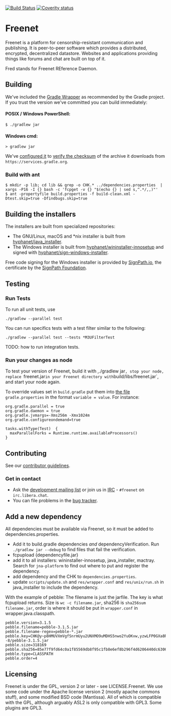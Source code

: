 [![Build Status](https://travis-ci.org/freenet/fred.svg?branch=next)](https://travis-ci.org/freenet/fred)
[![Coverity status](https://scan.coverity.com/projects/2316/badge.svg?flat=1)](https://scan.coverity.com/projects/freenet-fred)

# Freenet

Freenet is a platform for censorship-resistant communication and publishing. It is peer-to-peer
software which provides a distributed, encrypted, decentralized datastore. Websites and applications
providing things like forums and chat are built on top of it.

Fred stands for Freenet REference Daemon.

## Building

We've included the [Gradle Wrapper](https://docs.gradle.org/8.11/userguide/gradle_wrapper.html) as
recommended by the Gradle project. If you trust the version we've committed you can build
immediately:

#### POSIX / Windows PowerShell:

    $ ./gradlew jar

#### Windows cmd:

    > gradlew jar

We've [configured it](gradle/wrapper/gradle-wrapper.properties) to [verify the checksum](https://docs.gradle.org/8.11/userguide/gradle_wrapper.html#wrapper_checksum_verification)
of the archive it downloads from `https://services.gradle.org`.

### Build with ant

    $ mkdir -p lib; cd lib && grep -o CHK.* ../dependencies.properties  | xargs -P16 -I {} bash -c 'fcpget -v {} "$(echo {} | sed s,^.*/,,)"'
    $ ant -propertyfile build.properties -f build-clean.xml -Dtest.skip=true -Dfindbugs.skip=true

## Building the installers

The installers are built from specialized repositories:

- The GNU/Linux, macOS and *nix installer is built from [hyphanet/java_installer](https://github.com/hyphanet/java_installer).
- The Windows installer is built from [hyphanet/wininstaller-innosetup](https://github.com/hyphanet/wininstaller-innosetup) and signed with [hyphanet/sign-windows-installer](https://github.com/hyphanet/sign-windows-installer).

Free code signing for the Windows installer is provided by [SignPath.io](https://about.signpath.io/), the certificate by the [SignPath Foundation](https://signpath.org/).


## Testing

### Run Tests

To run all unit tests, use

    ./gradlew --parallel test

You can run specifics tests with a test filter similar to the following:

    ./gradlew --parallel test --tests *M3UFilterTest

TODO: how to run integration tests.

### Run your changes as node

To test your version of Freenet, build it with ,./gradlew jar`,
stop your node, replace `freenet.jar` in your
Freenet directory with `build/libs/freenet.jar`, and start your node again.

To override values set in `build.gradle` put them into [the file](https://docs.gradle.org/8.11/userguide/build_environment.html)
`gradle.properties` in the format `variable = value`. For instance:

    org.gradle.parallel = true
    org.gradle.daemon = true
    org.gradle.jvmargs=-Xms256m -Xmx1024m
    org.gradle.configureondemand=true

    tasks.withType(Test)  {
      maxParallelForks = Runtime.runtime.availableProcessors()
    }

## Contributing

See our [contributor guidelines](CONTRIBUTING.md).

### Get in contact

* Ask the [development mailing list](https://www.hyphanet.org/pages/help.html#mailing-lists)
  or join us in [IRC](https://web.libera.chat/?nick=Rabbit|?#freenet) - `#freenet` on
  `irc.libera.chat`.
* You can file problems in the [bug tracker](https://freenet.mantishub.io/my_view_page.php).

## Add a new dependency

All dependencies must be available via Freenet, so it must be added to
dependencies.properties.

- Add it to build.gradle dependencies *and* dependencyVerification.
  Run `./gradlew jar --debug` to find files that fail the
  verification.
- fcpupload {dependencyfile.jar}
- add it to all installers: wininstaller-innosetup, java_installer, mactray. Search for `jna-platform` to find out where to put and register the dependency.
- add dependency and the CHK to `dependencies.properties`.
- update `scripts/update.sh` and `res/wrapper.conf` and `res/unix/run.sh` in java_installer to include the dependency.

With the example of pebble: The filename is just the jarfile. The key is what fcpupload returns. Size is `wc -c filename.jar`, sha256 is `sha256sum filename.jar`, order is where it should be put in `wrapper.conf` in wrapper.java.classpath.

```
pebble.version=3.1.5
pebble.filename=pebble-3.1.5.jar
pebble.filename-regex=pebble-*.jar
pebble.key=CHK@y~p8HMUVXmVgfSnrmUyu2UNXMO9uMDHS5nwo2YuOKvw,yzwLFP0GXa8RjwRpicQCPFKNggDXLkTQKH8nISe0qUY,AAMC--8/pebble-3.1.5.jar
pebble.size=318169
pebble.sha256=85e77f9fd64c0a1f85569db8f95c1fb8e6ef8b296f4d6206440dc6306140c1a1
pebble.type=CLASSPATH
pebble.order=4
```

## Licensing
Freenet is under the GPL, version 2 or later - see LICENSE.Freenet. We use some
code under the Apache license version 2 (mostly apache commons stuff), and some
modified BSD code (Mantissa). All of which is compatible with the GPL, although
arguably ASL2 is only compatible with GPL3. Some plugins are GPL3.
